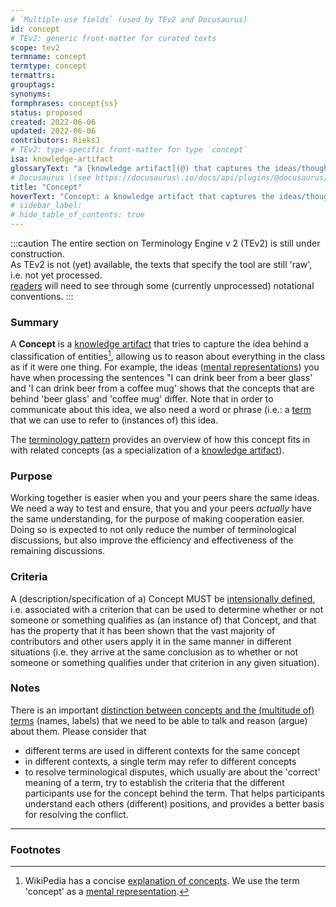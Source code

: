 ```yaml
---
# `Multiple-use fields` (used by TEv2 and Docusaurus)
id: concept
# TEv2: generic front-matter for curated texts
scope: tev2
termname: concept
termtype: concept
termattrs:
grouptags:
synonyms:
formphrases: concept{ss}
status: proposed
created: 2022-06-06
updated: 2022-06-06
contributors: RieksJ
# TEv2: type-specific front-matter for type `concept`
isa: knowledge-artifact
glossaryText: "a [knowledge artifact](@) that captures the ideas/thoughts behind a classification of [entities](@) (what makes [entities](@) in that class 'the same')."
# Docusaurus \(see https://docusaurus\.io/docs/api/plugins/@docusaurus/plugin-content-docs#markdown-front-matter\):
title: "Concept"
hoverText: "Concept: a knowledge artifact that captures the ideas/thoughts behind a classification of Entities (what makes Entities in that class 'the same')."
# sidebar_label:
# hide_table_of_contents: true
---
```


:::caution
The entire section on Terminology Engine v 2 (TEv2) is still under construction.<br/>
As TEv2 is not (yet) available, the texts that specify the tool are still 'raw', i.e. not yet processed.<br/>[readers](@) will need to see through some (currently unprocessed) notational conventions.
:::

### Summary
A **Concept** is a [knowledge artifact](@) that tries to capture the idea behind a classification of entities[^1], allowing us to reason about everything in the class as if it were one thing. For example, the ideas ([mental representations](https://en.wikipedia.org/wiki/Mental_representation)) you have when processing the sentences "I can drink beer from a beer glass' and 'I can drink beer from a coffee mug' shows that the concepts that are behind 'beer glass' and 'coffee mug' differ. Note that in order to communicate about this idea, we also need a word or phrase (i.e.: a [term](@) that we can use to refer to (instances of) this idea.

The [terminology pattern](pattern-terminology-support@) provides an overview of how this concept fits in with related concepts (as a specialization of a [knowledge artifact](@)).

### Purpose
Working together is easier when you and your peers share the same ideas. We need a way to test and ensure, that you and your peers _actually_ have the same understanding, for the purpose of making cooperation easier. Doing so is expected to not only reduce the number of terminological discussions, but also improve the efficiency and effectiveness of the remaining discussions.

### Criteria
A (description/specification of a) Concept MUST be [intensionally defined](https://en.wikipedia.org/wiki/Extensional_and_intensional_definitions), i.e. associated with a criterion that can be used to determine whether or not someone or something qualifies as (an instance of) that Concept, and that has the property that it has been shown that the vast majority of contributors and other users apply it in the same manner in different situations (i.e. they arrive at the same conclusion as to whether or not someone or something qualifies under that criterion in any given situation).

### Notes
There is an important [distinction between concepts and the (multitude of) terms](https://simple.wikipedia.org/wiki/Concept) (names, labels) that we need to be able to talk and reason (argue) about them. Please consider that

* different terms are used in different contexts for the same concept
* in different contexts, a single term may refer to different concepts
* to resolve terminological disputes, which usually are about the 'correct' meaning of a term, try to establish the criteria that the different participants use for the concept behind the term. That helps participants understand each others (different) positions, and provides a better basis for resolving the conflict.

---
### Footnotes

[^1]: WikiPedia has a concise [explanation of concepts](https://en.wikipedia.org/wiki/Concept). We use the term 'concept' as a [mental representation](https://en.wikipedia.org/wiki/Mental_representation).

[^2]: For the difference between 'Concept' and 'Term', see https://simple.wikipedia.org/wiki/Concept.
